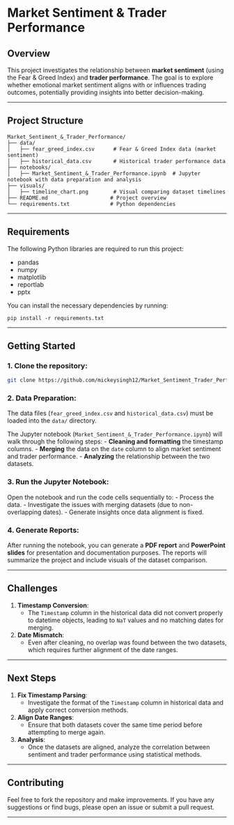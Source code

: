# Market Sentiment & Trader Performance

## Overview

This project investigates the relationship between **market sentiment**
(using the Fear & Greed Index) and **trader performance**. The goal is
to explore whether emotional market sentiment aligns with or influences
trading outcomes, potentially providing insights into better
decision-making.

------------------------------------------------------------------------

## Project Structure

    Market_Sentiment_&_Trader_Performance/
    ├── data/
    │   ├── fear_greed_index.csv      # Fear & Greed Index data (market sentiment)
    │   ├── historical_data.csv       # Historical trader performance data
    ├── notebooks/
    │   ├── Market_Sentiment_&_Trader_Performance.ipynb  # Jupyter notebook with data preparation and analysis
    ├── visuals/
    │   ├── timeline_chart.png        # Visual comparing dataset timelines
    ├── README.md                    # Project overview
    └── requirements.txt             # Python dependencies

------------------------------------------------------------------------

## Requirements

The following Python libraries are required to run this project:

-   pandas
-   numpy
-   matplotlib
-   reportlab
-   pptx

You can install the necessary dependencies by running:

    pip install -r requirements.txt

------------------------------------------------------------------------

## Getting Started

### 1. **Clone the repository**:

``` bash
git clone https://github.com/mickeysingh12/Market_Sentiment_Trader_Performance.git
```

### 2. **Data Preparation**:

The data files (`fear_greed_index.csv` and `historical_data.csv`) must
be loaded into the `data/` directory.

The Jupyter notebook (`Market_Sentiment_&_Trader_Performance.ipynb`)
will walk through the following steps: - **Cleaning and formatting** the
timestamp columns. - **Merging** the data on the `date` column to align
market sentiment and trader performance. - **Analyzing** the
relationship between the two datasets.

### 3. **Run the Jupyter Notebook**:

Open the notebook and run the code cells sequentially to: - Process the
data. - Investigate the issues with merging datasets (due to
non-overlapping dates). - Generate insights once data alignment is
fixed.

### 4. **Generate Reports**:

After running the notebook, you can generate a **PDF report** and
**PowerPoint slides** for presentation and documentation purposes. The
reports will summarize the project and include visuals of the dataset
comparison.

------------------------------------------------------------------------

## Challenges

1.  **Timestamp Conversion**:
    -   The `Timestamp` column in the historical data did not convert
        properly to datetime objects, leading to `NaT` values and no
        matching dates for merging.
2.  **Date Mismatch**:
    -   Even after cleaning, no overlap was found between the two
        datasets, which requires further alignment of the date ranges.

------------------------------------------------------------------------

## Next Steps

1.  **Fix Timestamp Parsing**:
    -   Investigate the format of the `Timestamp` column in historical
        data and apply correct conversion methods.
2.  **Align Date Ranges**:
    -   Ensure that both datasets cover the same time period before
        attempting to merge again.
3.  **Analysis**:
    -   Once the datasets are aligned, analyze the correlation between
        sentiment and trader performance using statistical methods.

------------------------------------------------------------------------

## Contributing

Feel free to fork the repository and make improvements. If you have any
suggestions or find bugs, please open an issue or submit a pull request.

------------------------------------------------------------------------

